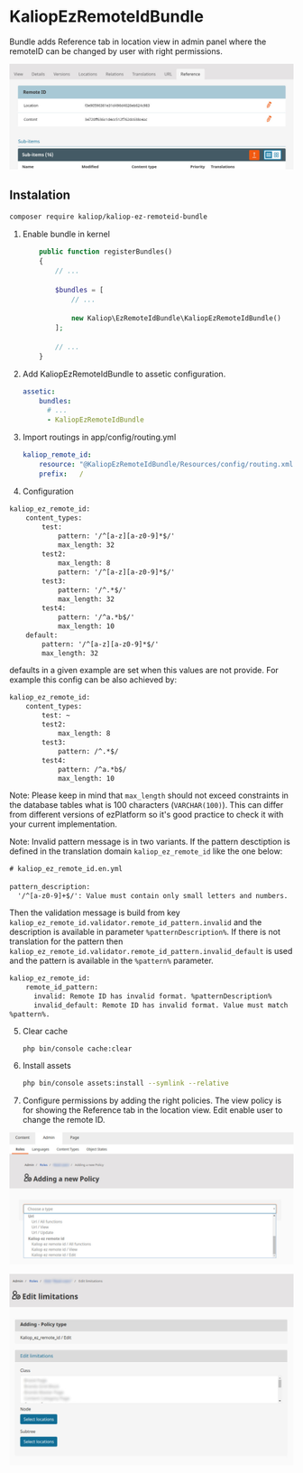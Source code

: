 # KaliopEzRemoteIdBundle


Bundle adds Reference tab in location view in admin panel where the remoteID can be changed by user with right
permissions.

![Preview image](Resources/docs/images/preview.jpg)

## Instalation

```bash
composer require kaliop/kaliop-ez-remoteid-bundle
```

1. Enable bundle in kernel

    ```php
        public function registerBundles()
        {
            // ...

            $bundles = [
                // ...

                new Kaliop\EzRemoteIdBundle\KaliopEzRemoteIdBundle()
            ];

            // ...
        }
    ```

2. Add KaliopEzRemoteIdBundle to assetic configuration.

    ```yaml
    assetic:
        bundles:
          # ...
          - KaliopEzRemoteIdBundle
    ```

3. Import routings in app/config/routing.yml

    ```yaml
    kaliop_remote_id:
        resource: "@KaliopEzRemoteIdBundle/Resources/config/routing.xml"
        prefix:   /
    ```
   
4. Configuration

```
kaliop_ez_remote_id:
    content_types:
        test:
            pattern: '/^[a-z][a-z0-9]*$/'
            max_length: 32
        test2:
            max_length: 8
            pattern: '/^[a-z][a-z0-9]*$/'
        test3:
            pattern: '/^.*$/'
            max_length: 32
        test4:
            pattern: '/^a.*b$/'
            max_length: 10
    default:
        pattern: '/^[a-z][a-z0-9]*$/'
        max_length: 32
```

defaults in a given example are set when this values are not provide. For example this config can be also achieved by:
```
kaliop_ez_remote_id:
    content_types:
        test: ~
        test2:
            max_length: 8
        test3:
            pattern: /^.*$/
        test4:
            pattern: /^a.*b$/
            max_length: 10
```
Note: Please keep in mind that `max_length` should not exceed constraints in the database tables what is 100 characters (`VARCHAR(100)`). This can differ from different versions of ezPlatform so it's good practice to check it with your current implementation.

Note: Invalid pattern message is in two variants. If the pattern desctiption is defined in the translation domain
`kaliop_ez_remote_id` like the one below:
```
# kaliop_ez_remote_id.en.yml

pattern_description:
  '/^[a-z0-9]+$/': Value must contain only small letters and numbers.
```
Then the validation message is build from key `kaliop_ez_remote_id.validator.remote_id_pattern.invalid`
and the description is available in parameter `%patternDescription%`. If there is not translation for the pattern
then `kaliop_ez_remote_id.validator.remote_id_pattern.invalid_default` is used and the pattern is available
in the `%pattern%` parameter.

```
kaliop_ez_remote_id:
    remote_id_pattern:
      invalid: Remote ID has invalid format. %patternDescription%
      invalid_default: Remote ID has invalid format. Value must match %pattern%.
```

5. Clear cache

    ```
    php bin/console cache:clear
    ```

6. Install assets

    ```bash
    php bin/console assets:install --symlink --relative
    ```
   
7. Configure permissions by adding the right policies. The view policy is for showing the Reference tab in the location
view. Edit enable user to change the remote ID.

![Select new policy](Resources/docs/images/newpolicy.jpg)

![Set limitations](Resources/docs/images/limitations.jpg)
